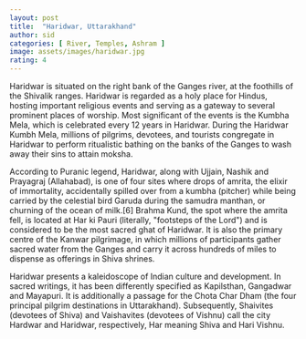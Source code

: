 ```yaml
---
layout: post
title:  "Haridwar, Uttarakhand"
author: sid
categories: [ River, Temples, Ashram ]
image: assets/images/haridwar.jpg
rating: 4
---
```

Haridwar is situated on the right bank of the Ganges river, at the foothills of the Shivalik ranges. Haridwar is regarded as a holy place for Hindus, hosting important religious events and serving as a gateway to several prominent places of worship. Most significant of the events is the Kumbha Mela, which is celebrated every 12 years in Haridwar. During the Haridwar Kumbh Mela, millions of pilgrims, devotees, and tourists congregate in Haridwar to perform ritualistic bathing on the banks of the Ganges to wash away their sins to attain moksha.

According to Puranic legend, Haridwar, along with Ujjain, Nashik and Prayagraj (Allahabad), is one of four sites where drops of amrita, the elixir of immortality, accidentally spilled over from a kumbha (pitcher) while being carried by the celestial bird Garuda during the samudra manthan, or churning of the ocean of milk.[6] Brahma Kund, the spot where the amrita fell, is located at Har ki Pauri (literally, "footsteps of the Lord") and is considered to be the most sacred ghat of Haridwar. It is also the primary centre of the Kanwar pilgrimage, in which millions of participants gather sacred water from the Ganges and carry it across hundreds of miles to dispense as offerings in Shiva shrines.

Haridwar presents a kaleidoscope of Indian culture and development. In sacred writings, it has been differently specified as Kapilsthan, Gangadwar and Mayapuri. It is additionally a passage for the Chota Char Dham (the four principal pilgrim destinations in Uttarakhand). Subsequently, Shaivites (devotees of Shiva) and Vaishavites (devotees of Vishnu) call the city Hardwar and Haridwar, respectively, Har meaning Shiva and Hari Vishnu.


<div class="pa-carousel-widget" style="width:100%; height:480px; display:none;"
  data-link="https://www.holidify.com/places/haridwar/sightseeing-and-things-to-do.html"
  data-title="Haridwar, Uttarakhand"
  data-description="Temples clicked during Haridwar visit"
  data-delay="3">
  <object data="https://lh3.googleusercontent.com/Hyi06PkdWJc6pPXPbVt9YjEXsIY184NbIIbLSEUB3263PZkJ9lkkQtngTy3fic-80zD1VF8zmwsK7S-x1hD5n8yx0DyB-cvn5OXpjjeNbYEpVWncl2FMs91Rcw59N5PmpVBJXX_HAXA=w1920-h1080"></object>
  <object data="https://lh3.googleusercontent.com/kds6lz9V169G49pr3-b897hAG4s711tTzh9GIRjuH0hftusaWnr-eY3j4_GPHu2kNnutXMUbyIDeetMTWS0Gkzb3fzlHf_JeDa_VTb6yVswflm9UipT83HOmNi80GIHat0hmXB4TYiY=w1920-h1080"></object>
  <object data="https://lh3.googleusercontent.com/QVAT_nQYDrh6GUUB_CWiQft_epVlevVMOn6Kc5wn5PI01S0xasyDV2j23H8sECenWvZJ8idS0poSZY_l7vHMGrKcsOhYe4I9GjJfkzl8z9jxPTnMpAbcb3Sy3rT4KDKrnbHPC3FMA6I=w1920-h1080"></object>
  <object data="https://lh3.googleusercontent.com/um8MkXoronlWnPAOeEc8bMhls1erSuAr6mfE3RxBM_5MAIdAFSfc4CL40Ol4vEYrOsEm3p7se7dC8pBaWvBXCTRriMABK1JZ2k-7NX8__9psC1obh4kcW5Epl7_kgl0ENuhYO3hVynY=w1920-h1080"></object>
  <object data="https://lh3.googleusercontent.com/GYAMLMnvCSVg0sNSAhO6fY1nEsx4tiN8-fU9iXFJPlYcugApkH7wuolJzNuH-moLb0HMnvCicoyxd3SNTQBf8FcMcuwtYpGJ_qpv6q1lV7KBZOhsGMzEttJGzMJ5-fk8D13U66yKjtk=w1920-h1080"></object>
  <object data="https://lh3.googleusercontent.com/K5Sr3HrUfNSogtaeQxj2kkQmpifVmbG2MtTikiZW5g6vDW0LXYGR5j6yy2H6LDBgdEmQlX2is22Q3pZcW_vPyeqT8MTLBXnisGAeD-P7qPVts6pkoWk0mFLjwh3CMtxjvaJeeyUlDv0=w1920-h1080"></object>
  <object data="https://lh3.googleusercontent.com/fA-Ue3XrAOY1BwO1pIwco-neAwSQSIkghuqHpbwVo9vhAaX5hyGkHAhG5PhwwwG189sii-zfYMFdWNLYq3f8FCwN74jcvxmOdZTWQkBQ7zK-AbwkwziPVVyGgjiV9G5mEWMdoXPBy4c=w1920-h1080"></object>
  <object data="https://lh3.googleusercontent.com/zXn5khn2hjOZxJ4R0SUYKOeDkRawti3uTXVjGTZPbRVUmLlseGE6UjJy3AxJMXBUOcDnMvPMBeQiYQPCJTLyoPnNy8wWlSSj0l3VKXzAkbpWISQRzZsfjprBW8eAB51jyKVFfaEmlTQ=w1920-h1080"></object>
  <object data="https://lh3.googleusercontent.com/oKy4RPygn3-sWPezc7FwP3snx-IFtZ3-cs_TiD9QHaZhT3md9LIkgRu2XRshHZRhbLHAkmAvNV9jN4h_AgqnTw0FTvY6jmJ_NdqCLdQZ8fmVFX9Ggc3TKfQy-dHpr9OktwgCNTnxod0=w1920-h1080"></object>
  <object data="https://lh3.googleusercontent.com/TM2VmpKufTxLMoX8iKvQm_LGruMFEX2SDxXbnzLc4p6fCKIT8ukjsQ3lCUXM6oAXxmM6RzXJ4E92Bx6YmgMikPpefHvE_BogZWhPCVyX7j4Ef3RBceei7paBXOmM-eiGiFaw4xVPoKo=w1920-h1080"></object>
  <object data="https://lh3.googleusercontent.com/wJzTOBNPNHjHjawNAPuh2FdjauMmA3_DeJluYXgy97IL8cSknu_GekiFCVv2O3cBX3gw_Zy86S7J_UNkycIznaRGOxN_aq-AzmDo10I4-A5z9FgTfuLXmJZ-Uc7t4-mX4bNXUt8rL4k=w1920-h1080"></object>
  <object data="https://lh3.googleusercontent.com/IsbSYrGYNUc_xXqrZbi_WDaJBEShFcMprYlavZmbpFUaaeZfsvhgL96s3Fucli0qRKw6bEwss-19aAhRwxDQjSIYV6X6Lc0BVcxtzfjK9i27KrTcFWdOSG21gPaEd0nopfpRwe-sWrE=w1920-h1080"></object>
  <object data="https://lh3.googleusercontent.com/6xjvoR6_-wZgvnSepQo_LowO9rM168gR15D_MBerkBpWxVbL3u0YW-Lk9c6MGnXm_SJmt-L6ElyXBnk3dVxgYmfidaOsKBmgZ_pGqTcIvYC8V5JEf95aA9DZHmvDkeyK5mQCmG8SSL0=w1920-h1080"></object>
  <object data="https://lh3.googleusercontent.com/MSW8Am9JWPEyO4dK5YtSKP-1RUhm8_gME4REobujsNDELGt3adfJ1Hl1X0LuPoD-2dXcexaWlioWA6Oq0lsY9i7Q87WgTke-GBC0_OrSv9_ENfGrL54eosOjSgE9MHtKS3rLHd3Yhb8=w1920-h1080"></object>
  <object data="https://lh3.googleusercontent.com/wNycJNTd8tjUHFhgg-74OOg1GDYqepiKEwkzKt8FpTzCI9GAb0UgHiruc5BKByU9b4udx1RF3DNXhPXCw3_tn9KpbOS3gTBE1RgzjrSUFyWx6c37STqXFK2F0xiVddw4QbY0UnY227U=w1920-h1080"></object>
  <object data="https://lh3.googleusercontent.com/AgFuErr9se01und1VI3z97xsWLBaWSwP79-rHJGJSeeJTrllASLTVyP8RhEKa2NFnaMcfpRIrRUXiTjXbHy5DfdNMm5HXv1VvpYY-_AomJ2apbP7jRkWYscSP3laoI5IGd760GwnKi0=w1920-h1080"></object>
  <object data="https://lh3.googleusercontent.com/s5lnbtWBVJ1JEujVkLfdvazXBqYoo_z7EQYIvZpoBrIFHC4FZM29tr-Gh-wb1Hd7vwznYU5z5kYGzBC0Cq7kB-gpiy70TiG8sNC5aU62AVvffyyC76J9zjApWkUTkw4ugRp_Gxww-sk=w1920-h1080"></object>
  <object data="https://lh3.googleusercontent.com/3Bhc2nyirBLDcKcungWWiZZuPlpE0rh15jSVYx6wWocSQs0kzvhHgFIb1WJ884sd3LlWIBBvO7VGLi2AY0A5Bp8CIUKnmA6pIP4xbOpB5DJI-M14w-1V5L93ygjG1j3rsytsHNya0jA=w1920-h1080"></object>
  <object data="https://lh3.googleusercontent.com/KzmqKhlcFRSs2OMwjAimUnVBA3ZyuXkZab0c_7McxYiaP2pmC5zqk_jhYJkqOnCZKRx8XsTqSgRoOeZL21ANvRlF8tVLvq_N5HFYk6cs8yC667GFkBnJnGxdZHuOsjsTrWtdv6rORls=w1920-h1080"></object>
</div>

